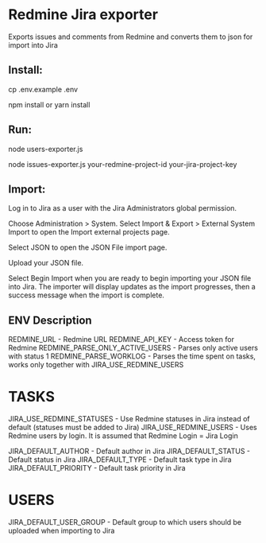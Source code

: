 # Redmine Jira exporter

Exports issues and comments from Redmine and converts them to json for import into Jira

## Install:

cp .env.example .env

npm install or yarn install

## Run:


node users-exporter.js

node issues-exporter.js your-redmine-project-id your-jira-project-key


## Import:

Log in to Jira as a user with the Jira Administrators global permission.

Choose Administration > System. Select Import & Export > External System Import to open the Import external projects page.

Select JSON to open the JSON File import page.

Upload your JSON file.

Select Begin Import when you are ready to begin importing your JSON file into Jira. The importer will display updates as the import progresses, then a success message when the import is complete.



## ENV Description

REDMINE_URL - Redmine URL
REDMINE_API_KEY - Access token for Redmine
REDMINE_PARSE_ONLY_ACTIVE_USERS - Parses only active users with status 1
REDMINE_PARSE_WORKLOG - Parses the time spent on tasks, works only together with JIRA_USE_REDMINE_USERS

# TASKS
JIRA_USE_REDMINE_STATUSES - Use Redmine statuses in Jira instead of default (statuses must be added to Jira)
JIRA_USE_REDMINE_USERS - Uses Redmine users by login. It is assumed that Redmine Login = Jira Login

JIRA_DEFAULT_AUTHOR - Default author in Jira
JIRA_DEFAULT_STATUS - Default status in Jira
JIRA_DEFAULT_TYPE - Default task type in Jira
JIRA_DEFAULT_PRIORITY - Default task priority in Jira

# USERS

JIRA_DEFAULT_USER_GROUP - Default group to which users should be uploaded when importing to Jira


